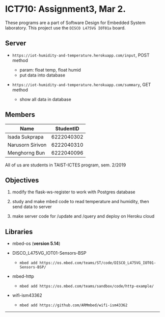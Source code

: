 
# ICT710: Assignment3, Mar 2.

These programs are a part of Software Design for Embedded System laboratory. This project use the `DISCO L475VG IOT01a` board.

## Server

- `https://iot-humidity-and-temperature.herokuapp.com/input`, POST method
	- param: float temp, float humid
	- put data into database
	
- `https://iot-humidity-and-temperature.herokuapp.com/summary`, GET method
	- show all data in database

## Members

| Name | StudentID |
|--|--|
| Isada Sukprapa| 6222040302 |
| Narusorn Sirivon  | 6222040310 |
| Menghorng Bun | 6222040096 |

All of us are students in TAIST-ICTES program, sem. 2/2019

## Objectives

1.  modify the flask-ws-register to work with Postgres database

2. study and make mbed code to read temperature and humidity, then send data to server

3. make server code for /update and /query and deploy on Heroku cloud

## Libraries

- mbed-os (**version 5.14**)
- DISCO_L475VG_IOT01-Sensors-BSP
	- `mbed add https://os.mbed.com/teams/ST/code/DISCO_L475VG_IOT01-Sensors-BSP/`

- mbed-http
	- `mbed add https://os.mbed.com/teams/sandbox/code/http-example/`

- wifi-ism43362
	- `mbed add https://github.com/ARMmbed/wifi-ism43362`


---






